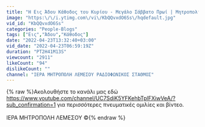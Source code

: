 ```yaml
---
title: "Η Εις Άδου Κάθοδος του Κυρίου - Μεγάλο Σάββατο Πρωί | Μητροπολιτικός Ναός Παναγίας Παντανάσσης"
image: "https:\/\/i.ytimg.com\/vi\/KbQQvxdO6Ss\/hqdefault.jpg"
vid_id: "KbQQvxdO6Ss"
categories: "People-Blogs"
tags: ["Εις","Άδου","Κάθοδος"]
date: "2022-04-23T13:32:40+03:00"
vid_date: "2022-04-23T06:59:19Z"
duration: "PT2H41M13S"
viewcount: "2911"
likeCount: "94"
dislikeCount: ""
channel: "ΙΕΡΑ ΜΗΤΡΟΠΟΛΗ ΛΕΜΕΣΟΥ ΡΑΔΙΟΦΩΝΙΚΟΣ ΣΤΑΘΜΟΣ"
---
```

{% raw %}Ακολουθήστε το κανάλι μας εδώ <a rel="nofollow" target="blank" href="https://www.youtube.com/channel/UC7SdiK5YFKehbTplFXiwVeA/?sub_confirmation=1">https://www.youtube.com/channel/UC7SdiK5YFKehbTplFXiwVeA/?sub_confirmation=1</a> για περισσότερες πνευματικές ομιλίες και βίντεο.<br /><br />ΙΕΡΑ ΜΗΤΡΟΠΟΛΗ ΛΕΜΕΣΟΥ ©{% endraw %}
